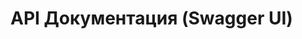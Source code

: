 # API Документация (Swagger UI)

<script src="https://unpkg.com/swagger-ui-dist@4/swagger-ui-bundle.js"></script>
<link rel="stylesheet" href="https://unpkg.com/swagger-ui-dist@4/swagger-ui.css" />

<div id="swagger-ui"></div>

<script>
  window.onload = function() {
    fetch('/api/swagger.json')  // ← слэш в начале!
      .then(response => response.json())
      .then(spec => {
        window.ui = SwaggerUIBundle({
          spec: spec,
          dom_id: '#swagger-ui',
          presets: [
            SwaggerUIBundle.presets.apis,
            SwaggerUIBundle.presets.syntaxHighlighting
          ],
          layout: "BaseLayout"
        });
      })
      .catch(err => {
        console.error("Ошибка:", err);
        document.getElementById('swagger-ui').innerHTML = 
          '<p style="color: red;">Не удалось загрузить swagger.json. Проверьте путь.</p>';
      });
  };
</script>
